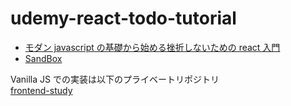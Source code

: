 # udemy-react-todo-tutorial

- [モダン javascript の基礎から始める挫折しないための react 入門](https://www.udemy.com/course/modern_javascipt_react_beginner/)
- [SandBox](https://codesandbox.io/s/purple-waterfall-v0nptw)

Vanilla JS での実装は以下のプライベートリポジトリ</br>
[frontend-study](https://github.com/pmcmember/frontend-study)

